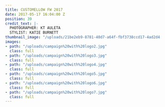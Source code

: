 ```yaml
---
title: CUSTOMELLOW FW 2017
date: 2017-05-17 16:04:00 Z
position: 39
credit_text: |-
  PHOTOGRAPHER: KT AULETA
  STYLIST: KATIE BURNETT
thumbnail_image: "/uploads/21be2eb9-8781-40d7-a64f-fbf3738ccd17-4ad2d4.jpg"
images:
- path: "/uploads/campaign%20with%20logo2.jpg"
  class: full
- path: "/uploads/campaign%20with%20logo3.jpg"
  class: full
- path: "/uploads/campaign%20with%20logo4.jpg"
  class: full
- path: "/uploads/campaign%20with%20logo5.jpg"
  class: full
- path: "/uploads/campaign%20with%20logo6.jpg"
  class: full
- path: "/uploads/campaign%20with%20logo7.jpg"
  class: full
---
```


